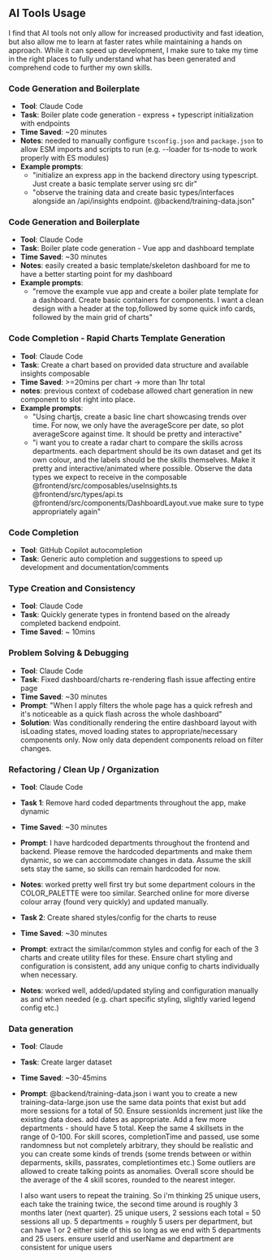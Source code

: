 ## AI Tools Usage

I find that AI tools not only allow for increased productivity and fast ideation, but also allow me to learn at faster rates while maintaining a hands on approach. While it can speed up development, I make sure to take my time in the right places to fully understand what has been generated and comprehend code to further my own skills.

### Code Generation and Boilerplate

- **Tool**: Claude Code
- **Task**: Boiler plate code generation - express + typescript initialization with endpoints
- **Time Saved**: ~20 minutes
- **Notes**: needed to manually configure `tsconfig.json` and `package.json` to allow ESM imports and scripts to run (e.g. --loader for ts-node to work properly with ES modules)
- **Example prompts**:
  - "initialize an express app in the backend directory using typescript. Just create a basic template server using src dir"
  - "observe the training data and create basic types/interfaces alongside an /api/insights endpoint. @backend/training-data.json"

### Code Generation and Boilerplate

- **Tool**: Claude Code
- **Task**: Boiler plate code generation - Vue app and dashboard template
- **Time Saved**: ~30 minutes
- **Notes**: easily created a basic template/skeleton dashboard for me to have a better starting point for my dashboard
- **Example prompts**:
  - "remove the example vue app and create a boiler plate template for a dashboard. Create basic containers for components. I want a clean design with a header at the top,followed by some quick info cards, followed by the main grid of charts"

### Code Completion - Rapid Charts Template Generation

- **Tool**: Claude Code
- **Task**: Create a chart based on provided data structure and available insights composable
- **Time Saved**: >=20mins per chart -> more than 1hr total
- **notes**: previous context of codebase allowed chart generation in new component to slot right into place.
- **Example prompts**:
  - "Using chartjs, create a basic line chart showcasing trends over time. For now, we only have the
    averageScore per date, so plot averageScore against time. It should be pretty and interactive"
  - "i want you to create a radar chart to compare the skills across departments. each department should be its own dataset and get its own colour, and the labels should be the skills themselves. Make it pretty and interactive/animated where possible. Observe the data types we expect to receive in the
    composable @frontend/src/composables/useInsights.ts @frontend/src/types/api.ts
    @frontend/src/components/DashboardLayout.vue
    make sure to type appropriately again"

### Code Completion

- **Tool**: GitHub Copilot autocompletion
- **Task**: Generic auto completion and suggestions to speed up development and documentation/comments

### Type Creation and Consistency

- **Tool**: Claude Code
- **Task**: Quickly generate types in frontend based on the already completed backend endpoint.
- **Time Saved**: ~ 10mins

### Problem Solving & Debugging

- **Tool**: Claude Code
- **Task**: Fixed dashboard/charts re-rendering flash issue affecting entire page
- **Time Saved**: ~30 minutes
- **Prompt**: "When I apply filters the whole page has a quick refresh and it's noticeable as a quick flash across the whole dashboard"
- **Solution**: Was conditionally rendering the entire dashboard layout with isLoading states, moved loading states to appropriate/necessary components only. Now only data dependent components reload on filter changes.

### Refactoring / Clean Up / Organization

- **Tool**: Claude Code
- **Task 1**: Remove hard coded departments throughout the app, make dynamic
- **Time Saved**: ~30 minutes
- **Prompt**: I have hardcoded departments throughout the frontend and backend. Please remove the hardcoded departments and make them dynamic, so we can accommodate changes in data. Assume the skill sets stay the same, so skills can remain hardcoded for now.
- **Notes**: worked pretty well first try but some department colours in the COLOR_PALETTE were too similar. Searched online for more diverse colour array (found very quickly) and updated manually.

- **Task 2**: Create shared styles/config for the charts to reuse
- **Time Saved**: ~30 minutes
- **Prompt**: extract the similar/common styles and config for each of the 3 charts and create utility files for these. Ensure chart styling and configuration is consistent, add any unique config to charts individually when necessary.
- **Notes**: worked well, added/updated styling and configuration manually as and when needed (e.g. chart specific styling, slightly varied legend config etc.)

### Data generation

- **Tool**: Claude
- **Task**: Create larger dataset
- **Time Saved**: ~30-45mins
- **Prompt**: @backend/training-data.json i want you to create a new training-data-large.json
  use the same data points that exist but add more sessions for a total of 50. Ensure sessionIds
  increment just like the existing data does. add dates as appropriate. Add a few more departments -
  should have 5 total. Keep the same 4 skillsets in the range of 0-100. For skill scores,
  completionTime and passed, use some randomness but not completely arbitrary, they should be
  realistic and you can create some kinds of trends (some trends between or within deparments,
  skills, passrates, completiontimes etc.) Some outliers are allowed to create talking points as
  anomalies.
  Overall score should be the average of the 4 skill scores, rounded to the nearest integer.

  I also want users to repeat the training. So i'm thinking 25 unique users, each take the training
  twice, the second time around is roughly 3 months later (next quarter). 25 unique users, 2
  sessions each total = 50 sessions all up. 5 departments = roughly 5 users per department, but can
  have 1 or 2 either side of this so long as we end with 5 departments and 25 users. ensure userId
  and userName and department are consistent for unique users
